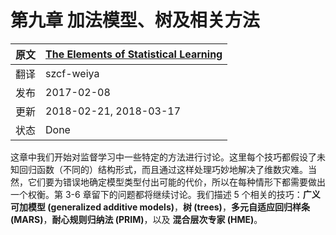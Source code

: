 # 第九章 加法模型、树及相关方法

| 原文   | [The Elements of Statistical Learning](https://web.stanford.edu/~hastie/ElemStatLearn/printings/ESLII_print12.pdf#page=314) |
| ---- | ---------------------------------------- |
| 翻译   | szcf-weiya                               |
| 发布 | 2017-02-08 |
| 更新   | 2018-02-21, 2018-03-17 |
| 状态 | Done |

这章中我们开始对监督学习中一些特定的方法进行讨论。这里每个技巧都假设了未知回归函数（不同的）结构形式，而且通过这样处理巧妙地解决了维数灾难。当然，它们要为错误地确定模型类型付出可能的代价，所以在每种情形下都需要做出一个权衡。第 3-6 章留下的问题都将继续讨论。我们描述 5 个相关的技巧：**广义可加模型 (generalized additive models)**，**树 (trees)**，**多元自适应回归样条 (MARS)**，**耐心规则归纳法 (PRIM)**，以及 **混合层次专家 (HME)**。